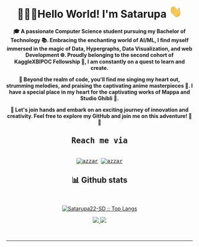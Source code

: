 
<div align="center">
<h1 align="center">👩🏻‍💻Hello World!  I'm Satarupa <img width="35" src="https://github.com/1999AZZAR/1999AZZAR/blob/main/resources/img/waving.gif" alt="👋🏻"></h1>
<h4 align="center">🎓 A passionate Computer Science student pursuing my Bachelor of Technology 📚. Embracing the enchanting world of AI/ML, I find myself immersed in the magic of Data, Hypergraphs, Data Visualization, and web Development 🌐. Proudly belonging to the second cohort of KaggleXBIPOC Fellowship 🚀, I am constantly on a quest to learn and create.

🌈 Beyond the realm of code, you'll find me singing my heart out, strumming melodies, and praising the captivating anime masterpieces 🎤. I have a special place in my heart for the captivating works of Mappa and Studio Ghibli 🌌.

🤝 Let's join hands and embark on an exciting journey of innovation and creativity. Feel free to explore my GitHub and join me on this adventure! 🚀✨</h4>
</div>

<div>
  <samp>
    <h2 align="center">Reach me via</h2>
    <p align="center">
      <br/>
      <a href="https://www.linkedin.com/in/satarupa-deb-/" target="blank"><img align="center"
         src="https://img.shields.io/badge/linkedin-%231DA1F2.svg?style=for-the-badge&logo=linkedin&logoColor=white"
         alt="azzar" height="30"/></a>
      <a href="https://mailto:satarupa2212@gmail.com" target="blank"><img align="center"
         src="https://img.shields.io/badge/gmail-EA4335.svg?style=for-the-badge&logo=gmail&logoColor=white"
         alt="azzar" height="30"/></a>
    </p>
  </samp>
</div>


  <div>
    <h2 align="center"> 📊 Github stats </h2>
      <br/>
        <p align="center">
          <a href="https://github.com/Satarupa22-SD/">
          <img src="https://github-readme-stats.vercel.app/api/top-langs/?username=Satarupa22-SD&langs_count=6&theme=gruvbox&layout=compact&hide_border=true" alt="Satarupa22-SD :: Top Langs" /></a>
        </p>
        <p align="center">
          <a href="https://github.com/Satarupa22-SD/">
          <img width="49.5%" src="https://github-readme-stats.vercel.app/api?username=Satarupa22-SD&show_icons=true&theme=gruvbox&hide_border=true" />
          <img width="49.5%" src="https://github-readme-streak-stats.herokuapp.com/?user=Satarupa22-SD&theme=gruvbox&hide_border=true" />
          </a>
       </p>
     <br>
  </div>    


------


